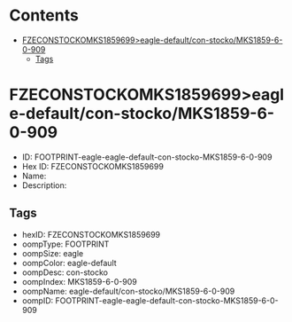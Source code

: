 



Contents
========

* [FZECONSTOCKOMKS1859699>eagle-default/con-stocko/MKS1859-6-0-909](#fzeconstockomks1859699eagle-defaultcon-stockomks1859-6-0-909)
	* [Tags](#tags)

# FZECONSTOCKOMKS1859699>eagle-default/con-stocko/MKS1859-6-0-909

- ID: FOOTPRINT-eagle-eagle-default-con-stocko-MKS1859-6-0-909
- Hex ID: FZECONSTOCKOMKS1859699
- Name: 
- Description: 

## Tags

- hexID: FZECONSTOCKOMKS1859699
- oompType: FOOTPRINT
- oompSize: eagle
- oompColor: eagle-default
- oompDesc: con-stocko
- oompIndex: MKS1859-6-0-909
- oompName: eagle-default/con-stocko/MKS1859-6-0-909
- oompID: FOOTPRINT-eagle-eagle-default-con-stocko-MKS1859-6-0-909
